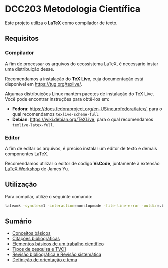 # DCC203 Metodologia Científica

Este projeto utiliza o **LaTeX** como compilador de texto.

## Requisitos

### Compilador

A fim de processar os arquivos do ecossistema LaTeX, é necessário instar uma distribuição desse.

Recomendamos a instalação do **TeX Live**, cuja documentação está disponível em <https://tug.org/texlive/>.

Algumas distribuições Linux mantém pacotes de instalação do TeX Live. Você pode encontrar instruções para obtê-los em:

- **Fedora**: <https://docs.fedoraproject.org/en-US/neurofedora/latex/>, para o qual recomendamos `texlive-scheme-full`.
- **Debian**: <https://wiki.debian.org/TeXLive>, para o qual recomendamos `texlive-latex-full`.

### Editor

A fim de editar os arquivos, é preciso instalar um editor de texto e demais componentes LaTeX.

Recomendamos utilizar o editor de código **VsCode**, juntamente à extensão [LaTeX Workshop](https://marketplace.visualstudio.com/items?itemName=James-Yu.latex-workshop) de James Yu.

## Utilização

Para compilar, utilize o seguinte comando:

```bash
latexmk -synctex=1 -interaction=nonstopmode -file-line-error -outdir=.build -f -pdf main.tex
```

## Sumário

- [Conceitos básicos](Conceitos%20básicos/README.md)
- [Citações bibliográficas](Citações%20bibliográficas/README.md)
- [Elementos básicos de um trabalho científico](Elementos%20básicos%20de%20um%20trabalho%20científico/README.md)
- [Tipos de pesquisa e TVC1](Tipos%20de%20pesquisa%20e%20TVC1/README.md)
- [Revisão bibliográfica e Revisão sistemática](Revis%C3%A3o%20bibliogr%C3%A1fica%20e%20Revis%C3%A3o%20sistem%C3%A1tica/README.md)
- [Definição de orientação e tema](Defini%C3%A7%C3%A3o%20de%20orienta%C3%A7%C3%A3o%20e%20tema/README.md)

